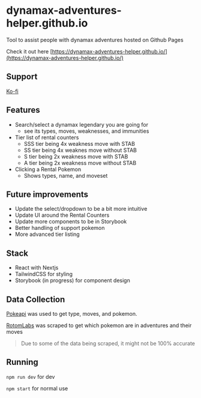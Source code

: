 # dynamax-adventures-helper.github.io
Tool to assist people with dynamax adventures hosted on Github Pages

Check it out here [https://dynamax-adventures-helper.github.io/](https://dynamax-adventures-helper.github.io/)

## Support
[Ko-fi](https://ko-fi.com/seanpino)

## Features
- Search/select a dynamax legendary you are going for
    - see its types, moves, weaknesses, and immunities
- Tier list of rental counters
    - SSS tier being 4x weakness move with STAB
    - SS tier being 4x weaknes move without STAB
    - S tier being 2x weakness move with STAB
    - A tier being 2x weakness move without STAB
- Clicking a Rental Pokemon
    - Shows types, name, and moveset


## Future improvements
- Update the select/dropdown to be a bit more intuitive
- Update UI around the Rental Counters
- Update more components to be in Storybook
- Better handling of support pokemon
- More advanced tier listing


## Stack
- React with Nextjs
- TailwindCSS for styling
- Storybook (in progress) for component design

## Data Collection
[Pokeapi](https://pokeapi.co/) was used to get type, moves, and pokemon.

[RotomLabs](https://rotomlabs.net/sword-shield/dynamax-adventures-types) was scraped to get which pokemon are in adventures and their moves

> Due to some of the data being scraped, it might not be 100% accurate

## Running
`npm run dev` for dev

`npm start` for normal use

